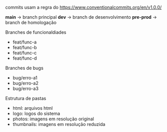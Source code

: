 commits usam a regra do https://www.conventionalcommits.org/en/v1.0.0/ 

**main** &rarr; branch principal
**dev** &rarr; branch de desenvolvimento
**pre-prod** &rarr; branch de homologação

Branches de funcionaldiades
* feat/func-a
* feat/func-b
* feat/func-c
* feat/func-d

Branches de bugs
* bug/erro-a1
* bug/erro-a2
* bug/erro-a3

Estrutura de pastas
* html: arquivos html
* logo: logos do sistema
* photos: imagens em resolução original
* thumbnails: imagens em resolução reduzida

